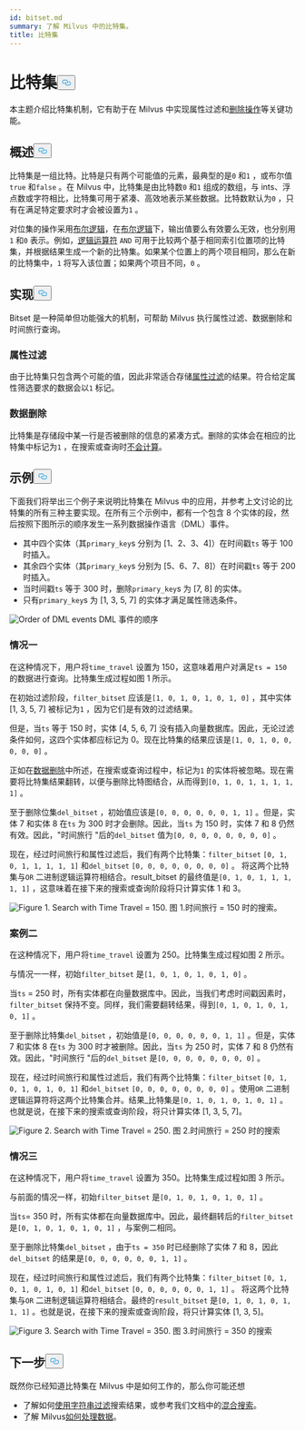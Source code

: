 ```yaml
---
id: bitset.md
summary: 了解 Milvus 中的比特集。
title: 比特集
---
```

<h1 id="Bitset" class="common-anchor-header">比特集<button data-href="#Bitset" class="anchor-icon" translate="no">
      <svg translate="no"
        aria-hidden="true"
        focusable="false"
        height="20"
        version="1.1"
        viewBox="0 0 16 16"
        width="16"
      >
        <path
          fill="#0092E4"
          fill-rule="evenodd"
          d="M4 9h1v1H4c-1.5 0-3-1.69-3-3.5S2.55 3 4 3h4c1.45 0 3 1.69 3 3.5 0 1.41-.91 2.72-2 3.25V8.59c.58-.45 1-1.27 1-2.09C10 5.22 8.98 4 8 4H4c-.98 0-2 1.22-2 2.5S3 9 4 9zm9-3h-1v1h1c1 0 2 1.22 2 2.5S13.98 12 13 12H9c-.98 0-2-1.22-2-2.5 0-.83.42-1.64 1-2.09V6.25c-1.09.53-2 1.84-2 3.25C6 11.31 7.55 13 9 13h4c1.45 0 3-1.69 3-3.5S14.5 6 13 6z"
        ></path>
      </svg>
    </button></h1><p>本主题介绍比特集机制，它有助于在 Milvus 中实现属性过滤和<a href="https://milvus.io/blog/2022-02-07-how-milvus-deletes-streaming-data-in-distributed-cluster.md">删除操作</a>等关键功能。</p>
<h2 id="Overview" class="common-anchor-header">概述<button data-href="#Overview" class="anchor-icon" translate="no">
      <svg translate="no"
        aria-hidden="true"
        focusable="false"
        height="20"
        version="1.1"
        viewBox="0 0 16 16"
        width="16"
      >
        <path
          fill="#0092E4"
          fill-rule="evenodd"
          d="M4 9h1v1H4c-1.5 0-3-1.69-3-3.5S2.55 3 4 3h4c1.45 0 3 1.69 3 3.5 0 1.41-.91 2.72-2 3.25V8.59c.58-.45 1-1.27 1-2.09C10 5.22 8.98 4 8 4H4c-.98 0-2 1.22-2 2.5S3 9 4 9zm9-3h-1v1h1c1 0 2 1.22 2 2.5S13.98 12 13 12H9c-.98 0-2-1.22-2-2.5 0-.83.42-1.64 1-2.09V6.25c-1.09.53-2 1.84-2 3.25C6 11.31 7.55 13 9 13h4c1.45 0 3-1.69 3-3.5S14.5 6 13 6z"
        ></path>
      </svg>
    </button></h2><p>比特集是一组比特。比特是只有两个可能值的元素，最典型的是<code translate="no">0</code> 和<code translate="no">1</code> ，或布尔值<code translate="no">true</code> 和<code translate="no">false</code> 。在 Milvus 中，比特集是由比特数<code translate="no">0</code> 和<code translate="no">1</code> 组成的数组，与 ints、浮点数或字符相比，比特集可用于紧凑、高效地表示某些数据。比特数默认为<code translate="no">0</code> ，只有在满足特定要求时才会被设置为<code translate="no">1</code> 。</p>
<p>对位集的操作采用<a href="/docs/zh/v2.4.x/boolean.md">布尔逻辑</a>，在<a href="/docs/zh/v2.4.x/boolean.md">布尔逻辑</a>下，输出值要么有效要么无效，也分别用<code translate="no">1</code> 和<code translate="no">0</code> 表示。例如，<a href="https://milvus.io/docs/v2.1.x/boolean.md#Logical-operators">逻辑运算符</a> <code translate="no">AND</code> 可用于比较两个基于相同索引位置项的比特集，并根据结果生成一个新的比特集。如果某个位置上的两个项目相同，那么在新的比特集中，<code translate="no">1</code> 将写入该位置；如果两个项目不同，<code translate="no">0</code> 。</p>
<h2 id="Implementation" class="common-anchor-header">实现<button data-href="#Implementation" class="anchor-icon" translate="no">
      <svg translate="no"
        aria-hidden="true"
        focusable="false"
        height="20"
        version="1.1"
        viewBox="0 0 16 16"
        width="16"
      >
        <path
          fill="#0092E4"
          fill-rule="evenodd"
          d="M4 9h1v1H4c-1.5 0-3-1.69-3-3.5S2.55 3 4 3h4c1.45 0 3 1.69 3 3.5 0 1.41-.91 2.72-2 3.25V8.59c.58-.45 1-1.27 1-2.09C10 5.22 8.98 4 8 4H4c-.98 0-2 1.22-2 2.5S3 9 4 9zm9-3h-1v1h1c1 0 2 1.22 2 2.5S13.98 12 13 12H9c-.98 0-2-1.22-2-2.5 0-.83.42-1.64 1-2.09V6.25c-1.09.53-2 1.84-2 3.25C6 11.31 7.55 13 9 13h4c1.45 0 3-1.69 3-3.5S14.5 6 13 6z"
        ></path>
      </svg>
    </button></h2><p>Bitset 是一种简单但功能强大的机制，可帮助 Milvus 执行属性过滤、数据删除和时间旅行查询。</p>
<h3 id="Attribute-filtering" class="common-anchor-header">属性过滤</h3><p>由于比特集只包含两个可能的值，因此非常适合存储<a href="https://milvus.io/docs/v2.1.x/hybridsearch.md">属性过滤</a>的结果。符合给定属性筛选要求的数据会以<code translate="no">1</code> 标记。</p>
<h3 id="Data-deletion" class="common-anchor-header">数据删除</h3><p>比特集是存储段中某一行是否被删除的信息的紧凑方式。删除的实体会在相应的比特集中标记为<code translate="no">1</code> ，在搜索或查询时<a href="https://milvus.io/blog/deleting-data-in-milvus.md">不会计算</a>。</p>
<h2 id="Examples" class="common-anchor-header">示例<button data-href="#Examples" class="anchor-icon" translate="no">
      <svg translate="no"
        aria-hidden="true"
        focusable="false"
        height="20"
        version="1.1"
        viewBox="0 0 16 16"
        width="16"
      >
        <path
          fill="#0092E4"
          fill-rule="evenodd"
          d="M4 9h1v1H4c-1.5 0-3-1.69-3-3.5S2.55 3 4 3h4c1.45 0 3 1.69 3 3.5 0 1.41-.91 2.72-2 3.25V8.59c.58-.45 1-1.27 1-2.09C10 5.22 8.98 4 8 4H4c-.98 0-2 1.22-2 2.5S3 9 4 9zm9-3h-1v1h1c1 0 2 1.22 2 2.5S13.98 12 13 12H9c-.98 0-2-1.22-2-2.5 0-.83.42-1.64 1-2.09V6.25c-1.09.53-2 1.84-2 3.25C6 11.31 7.55 13 9 13h4c1.45 0 3-1.69 3-3.5S14.5 6 13 6z"
        ></path>
      </svg>
    </button></h2><p>下面我们将举出三个例子来说明比特集在 Milvus 中的应用，并参考上文讨论的比特集的所有三种主要实现。在所有三个示例中，都有一个包含 8 个实体的段，然后按照下图所示的顺序发生一系列数据操作语言（DML）事件。</p>
<ul>
<li>其中四个实体（其<code translate="no">primary_key</code>s 分别为 [1、2、3、4]）在时间戳<code translate="no">ts</code> 等于 100 时插入。</li>
<li>其余四个实体（其<code translate="no">primary_key</code>s 分别为 [5、6、7、8]）在时间戳<code translate="no">ts</code> 等于 200 时插入。</li>
<li>当时间戳<code translate="no">ts</code> 等于 300 时，删除<code translate="no">primary_key</code>s 为 [7, 8] 的实体。</li>
<li>只有<code translate="no">primary_key</code>s 为 [1, 3, 5, 7] 的实体才满足属性筛选条件。</li>
</ul>
<p>
  
   <span class="img-wrapper"> <img translate="no" src="/docs/v2.4.x/assets/bitset_0.svg" alt="Order of DML events" class="doc-image" id="order-of-dml-events" />
   </span> <span class="img-wrapper"> <span>DML 事件的顺序</span> </span></p>
<h3 id="Case-one" class="common-anchor-header">情况一</h3><p>在这种情况下，用户将<code translate="no">time_travel</code> 设置为 150，这意味着用户对满足<code translate="no">ts = 150</code> 的数据进行查询。比特集生成过程如图 1 所示。</p>
<p>在初始过滤阶段，<code translate="no">filter_bitset</code> 应该是<code translate="no">[1, 0, 1, 0, 1, 0, 1, 0]</code> ，其中实体 [1, 3, 5, 7] 被标记为<code translate="no">1</code> ，因为它们是有效的过滤结果。</p>
<p>但是，当<code translate="no">ts</code> 等于 150 时，实体 [4, 5, 6, 7] 没有插入向量数据库。因此，无论过滤条件如何，这四个实体都应标记为 0。现在比特集的结果应该是<code translate="no">[1, 0, 1, 0, 0, 0, 0, 0]</code> 。</p>
<p>正如在<a href="#data-deletion">数据删除</a>中所述，在搜索或查询过程中，标记为<code translate="no">1</code> 的实体将被忽略。现在需要将比特集结果翻转，以便与删除比特图结合，从而得到<code translate="no">[0, 1, 0, 1, 1, 1, 1, 1]</code> 。</p>
<p>至于删除位集<code translate="no">del_bitset</code> ，初始值应该是<code translate="no">[0, 0, 0, 0, 0, 0, 1, 1]</code> 。但是，实体 7 和实体 8 在<code translate="no">ts</code> 为 300 时才会删除。因此，当<code translate="no">ts</code> 为 150 时，实体 7 和 8 仍然有效。因此，"时间旅行 "后的<code translate="no">del_bitset</code> 值为<code translate="no">[0, 0, 0, 0, 0, 0, 0, 0]</code> 。</p>
<p>现在，经过时间旅行和属性过滤后，我们有两个比特集：<code translate="no">filter_bitset</code> <code translate="no">[0, 1, 0, 1, 1, 1, 1, 1]</code> 和<code translate="no">del_bitset</code> <code translate="no">[0, 0, 0, 0, 0, 0, 0, 0]</code> 。  将这两个比特集与<code translate="no">OR</code> 二进制逻辑运算符相结合。result_bitset 的最终值是<code translate="no">[0, 1, 0, 1, 1, 1, 1, 1]</code> ，这意味着在接下来的搜索或查询阶段将只计算实体 1 和 3。</p>
<p>
 <span class="img-wrapper">
   <img translate="no" src="/docs/v2.4.x/assets/bitset_1.jpg" alt="Figure 1. Search with Time Travel = 150." class="doc-image" id="figure-1.-search-with-time-travel-=-150." />
   <span>图 1.时间旅行 = 150 时的搜索</span>。 </span></p>
<h3 id="Case-two" class="common-anchor-header">案例二</h3><p>在这种情况下，用户将<code translate="no">time_travel</code> 设置为 250。比特集生成过程如图 2 所示。</p>
<p>与情况一一样，初始<code translate="no">filter_bitset</code> 是<code translate="no">[1, 0, 1, 0, 1, 0, 1, 0]</code> 。</p>
<p>当<code translate="no">ts</code> = 250 时，所有实体都在向量数据库中。因此，当我们考虑时间戳因素时，<code translate="no">filter_bitset</code> 保持不变。同样，我们需要翻转结果，得到<code translate="no">[0, 1, 0, 1, 0, 1, 0, 1]</code> 。</p>
<p>至于删除比特集<code translate="no">del_bitset</code> ，初始值是<code translate="no">[0, 0, 0, 0, 0, 0, 1, 1]</code> 。但是，实体 7 和实体 8 在<code translate="no">ts</code> 为 300 时才被删除。因此，当<code translate="no">ts</code> 为 250 时，实体 7 和 8 仍然有效。因此，"时间旅行 "后的<code translate="no">del_bitset</code> 是<code translate="no">[0, 0, 0, 0, 0, 0, 0, 0]</code> 。</p>
<p>现在，经过时间旅行和属性过滤后，我们有两个比特集：<code translate="no">filter_bitset</code> <code translate="no">[0, 1, 0, 1, 0, 1, 0, 1]</code> 和<code translate="no">del_bitset</code> <code translate="no">[0, 0, 0, 0, 0, 0, 0, 0]</code> 。使用<code translate="no">OR</code> 二进制逻辑运算符将这两个比特集合并。结果_比特集是<code translate="no">[0, 1, 0, 1, 0, 1, 0, 1]</code> 。也就是说，在接下来的搜索或查询阶段，将只计算实体 [1, 3, 5, 7]。</p>
<p>
 <span class="img-wrapper">
   <img translate="no" src="/docs/v2.4.x/assets/bitset_2.jpg" alt="Figure 2. Search with Time Travel = 250." class="doc-image" id="figure-2.-search-with-time-travel-=-250." />
   <span>图 2.时间旅行 = 250 时的搜索</span> </span></p>
<h3 id="Case-three" class="common-anchor-header">情况三</h3><p>在这种情况下，用户将<code translate="no">time_travel</code> 设置为 350。比特集生成过程如图 3 所示。</p>
<p>与前面的情况一样，初始<code translate="no">filter_bitset</code> 是<code translate="no">[0, 1, 0, 1, 0, 1, 0, 1]</code> 。</p>
<p>当<code translate="no">ts</code>= 350 时，所有实体都在向量数据库中。因此，最终翻转后的<code translate="no">filter_bitset</code> 是<code translate="no">[0, 1, 0, 1, 0, 1, 0, 1]</code> ，与案例二相同。</p>
<p>至于删除比特集<code translate="no">del_bitset</code> ，由于<code translate="no">ts = 350</code> 时已经删除了实体 7 和 8，因此<code translate="no">del_bitset</code> 的结果是<code translate="no">[0, 0, 0, 0, 0, 0, 1, 1]</code> 。</p>
<p>现在，经过时间旅行和属性过滤后，我们有两个比特集：<code translate="no">filter_bitset</code> <code translate="no">[0, 1, 0, 1, 0, 1, 0, 1]</code> 和<code translate="no">del_bitset</code> <code translate="no">[0, 0, 0, 0, 0, 0, 1, 1]</code> 。  将这两个比特集与<code translate="no">OR</code> 二进制逻辑运算符相结合。最终的<code translate="no">result_bitset</code> 是<code translate="no">[0, 1, 0, 1, 0, 1, 1, 1]</code> 。也就是说，在接下来的搜索或查询阶段，将只计算实体 [1, 3, 5]。</p>
<p>
 <span class="img-wrapper">
   <img translate="no" src="/docs/v2.4.x/assets/bitset_3.jpg" alt="Figure 3. Search with Time Travel = 350." class="doc-image" id="figure-3.-search-with-time-travel-=-350." />
   <span>图 3.时间旅行 = 350 的搜索</span> </span></p>
<h2 id="Whats-next" class="common-anchor-header">下一步<button data-href="#Whats-next" class="anchor-icon" translate="no">
      <svg translate="no"
        aria-hidden="true"
        focusable="false"
        height="20"
        version="1.1"
        viewBox="0 0 16 16"
        width="16"
      >
        <path
          fill="#0092E4"
          fill-rule="evenodd"
          d="M4 9h1v1H4c-1.5 0-3-1.69-3-3.5S2.55 3 4 3h4c1.45 0 3 1.69 3 3.5 0 1.41-.91 2.72-2 3.25V8.59c.58-.45 1-1.27 1-2.09C10 5.22 8.98 4 8 4H4c-.98 0-2 1.22-2 2.5S3 9 4 9zm9-3h-1v1h1c1 0 2 1.22 2 2.5S13.98 12 13 12H9c-.98 0-2-1.22-2-2.5 0-.83.42-1.64 1-2.09V6.25c-1.09.53-2 1.84-2 3.25C6 11.31 7.55 13 9 13h4c1.45 0 3-1.69 3-3.5S14.5 6 13 6z"
        ></path>
      </svg>
    </button></h2><p>既然你已经知道比特集在 Milvus 中是如何工作的，那么你可能还想</p>
<ul>
<li>了解如何<a href="https://milvus.io/blog/2022-08-08-How-to-use-string-data-to-empower-your-similarity-search-applications.md">使用字符串过滤</a>搜索结果，或参考我们文档中的<a href="https://milvus.io/docs/hybridsearch.md">混合搜索</a>。</li>
<li>了解 Milvus<a href="https://milvus.io/docs/v2.1.x/data_processing.md">如何处理数据</a>。</li>
</ul>
